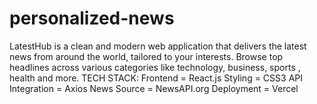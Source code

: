 # personalized-news
LatestHub is a clean and modern web application that delivers the latest news from around the world, tailored to your interests. Browse top headlines across various categories like technology, business, sports , health and more. 
TECH STACK:
Frontend = React.js
Styling = CSS3
API Integration = Axios
News Source = NewsAPI.org
Deployment = Vercel
